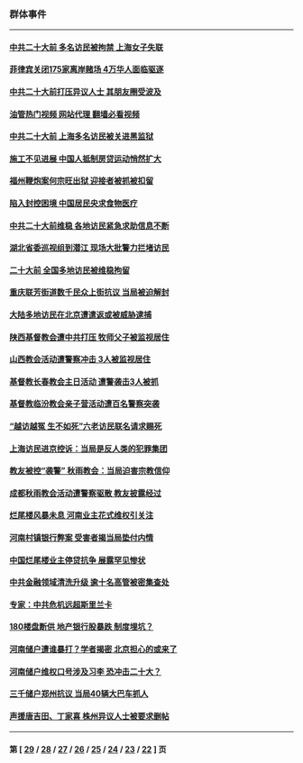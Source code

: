 ### 群体事件
---
#### [中共二十大前 多名访民被拘禁 上海女子失联](../../pages/ncid279/n13834363.md?10010445) 
#### [菲律宾关闭175家离岸赌场 4万华人面临驱逐](../../pages/ncid279/n13833169.md?10010445) 
#### [中共二十大前打压异议人士 其朋友圈受波及](../../pages/ncid279/n13833136.md?10010445) 
#### [油管热门视频 网站代理 翻墙必看视频](http://209.222.30.114:81/youtube.html?10010445)
#### [中共二十大前 上海多名访民被关进黑监狱](../../pages/ncid279/n13829500.md?10010445) 
#### [施工不见进展 中国人抵制房贷运动悄然扩大](../../pages/ncid279/n13828435.md?10010445) 
#### [福州鞭炮案何宗旺出狱 迎接者被抓被扣留](../../pages/ncid279/n13824304.md?10010445) 
#### [陷入封控困境 中国居民央求食物医疗](../../pages/ncid279/n13823589.md?10010445) 
#### [中共二十大前维稳 各地访民紧急求助信息不断](../../pages/ncid279/n13822888.md?10010445) 
#### [湖北省委巡视组到潜江 现场大批警力拦堵访民](../../pages/ncid279/n13820243.md?10010445) 
#### [二十大前 全国多地访民被维稳拘留](../../pages/ncid279/n13819431.md?10010445) 
#### [重庆联芳街道数千民众上街抗议 当局被迫解封](../../pages/ncid279/n13812220.md?10010445) 
#### [大陆多地访民在北京遭遣返或被威胁逮捕](../../pages/ncid279/n13812104.md?10010445) 
#### [陕西基督教会遭中共打压 牧师父子被监视居住](../../pages/ncid279/n13811611.md?10010445) 
#### [山西教会活动遭警察冲击 3人被监视居住](../../pages/ncid279/n13808966.md?10010445) 
#### [基督教长春教会主日活动 遭警袭击3人被抓](../../pages/ncid279/n13806935.md?10010445) 
#### [基督教临汾教会亲子营活动遭百名警察突袭](../../pages/ncid279/n13806527.md?10010445) 
#### [“越访越冤 生不如死”六老访民联名请求赐死](../../pages/ncid279/n13805907.md?10010445) 
#### [上海访民进京控诉：当局是反人类的犯罪集团](../../pages/ncid279/n13803858.md?10010445) 
#### [教友被控“袭警” 秋雨教会：当局迫害宗教信仰](../../pages/ncid279/n13803563.md?10010445) 
#### [成都秋雨教会活动遭警察驱散 教友披露经过](../../pages/ncid279/n13802541.md?10010445) 
#### [烂尾楼风暴未息 河南业主花式维权引关注](../../pages/ncid279/n13794519.md?10010445) 
#### [河南村镇银行弊案 受害者揭当局垫付内情](../../pages/ncid279/n13791990.md?10010445) 
#### [中国烂尾楼业主停贷抗争 展露罕见惨状](../../pages/ncid279/n13787794.md?10010445) 
#### [中共金融领域清洗升级 逾十名高管被密集查处](../../pages/ncid279/n13782694.md?10010445) 
#### [专家：中共危机远超斯里兰卡](../../pages/ncid279/n13782248.md?10010445) 
#### [180楼盘断供 地产银行股暴跌 制度埋坑？](../../pages/ncid279/n13780778.md?10010445) 
#### [河南储户遭谁暴打？学者揭密 北京担心的或来了](../../pages/ncid279/n13779407.md?10010445) 
#### [河南储户维权口号涉及习李 恐冲击二十大？](../../pages/ncid279/n13778148.md?10010445) 
#### [三千储户郑州抗议 当局40辆大巴车抓人](../../pages/ncid279/n13777593.md?10010445) 
#### [声援唐吉田、丁家喜 株州异议人士被要求删帖](../../pages/ncid279/n13775534.md?10010445) 

---
#### 第 [ [29](./29.md?10010445) / [28](./28.md?10010445) / [27](./27.md?10010445) / [26](./26.md?10010445) / [25](./25.md?10010445) / [24](./24.md?10010445) / [23](./23.md?10010445) / [22](./22.md?10010445) ] 页
